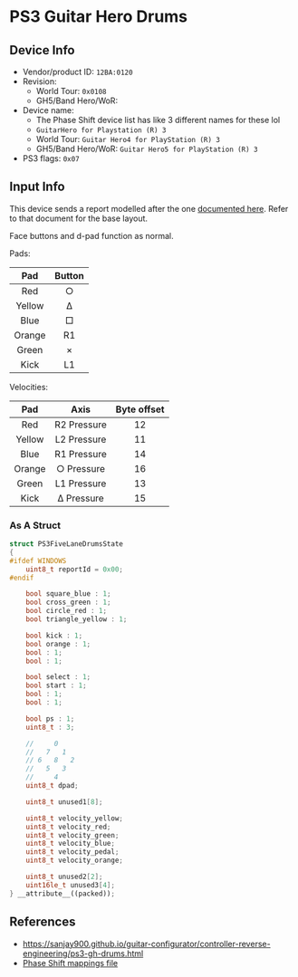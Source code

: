 # PS3 Guitar Hero Drums

## Device Info

- Vendor/product ID: `12BA:0120`
- Revision:
  - World Tour: `0x0108`
  - GH5/Band Hero/WoR:
- Device name:
  - The Phase Shift device list has like 3 different names for these lol
  - `GuitarHero for Playstation (R) 3`
  - World Tour: `Guitar Hero4 for PlayStation (R) 3`
  - GH5/Band Hero/WoR: `Guitar Hero5 for PlayStation (R) 3`
- PS3 flags: `0x07`

## Input Info

This device sends a report modelled after the one [documented here](../../Controller%20Communication%20Basics/PS3%20Instruments.md). Refer to that document for the base layout.

Face buttons and d-pad function as normal.

Pads:

| Pad    | Button |
| :-:    | :----: |
| Red    | ○      |
| Yellow | Δ      |
| Blue   | □      |
| Orange | R1     |
| Green  | ×      |
| Kick   | L1     |

Velocities:

| Pad    | Axis        | Byte offset |
| :-:    | :--:        | :---------: |
| Red    | R2 Pressure | 12          |
| Yellow | L2 Pressure | 11          |
| Blue   | R1 Pressure | 14          |
| Orange | ○ Pressure  | 16          |
| Green  | L1 Pressure | 13          |
| Kick   | Δ Pressure  | 15          |

### As A Struct

```cpp
struct PS3FiveLaneDrumsState
{
#ifdef WINDOWS
    uint8_t reportId = 0x00;
#endif

    bool square_blue : 1;
    bool cross_green : 1;
    bool circle_red : 1;
    bool triangle_yellow : 1;

    bool kick : 1;
    bool orange : 1;
    bool : 1;
    bool : 1;

    bool select : 1;
    bool start : 1;
    bool : 1;
    bool : 1;

    bool ps : 1;
    uint8_t : 3;

    //     0
    //   7   1
    // 6   8   2
    //   5   3
    //     4
    uint8_t dpad;

    uint8_t unused1[8];

    uint8_t velocity_yellow;
    uint8_t velocity_red;
    uint8_t velocity_green;
    uint8_t velocity_blue;
    uint8_t velocity_pedal;
    uint8_t velocity_orange;

    uint8_t unused2[2];
    uint16le_t unused3[4];
} __attribute__((packed));
```

## References

- https://sanjay900.github.io/guitar-configurator/controller-reverse-engineering/ps3-gh-drums.html
- [Phase Shift mappings file](../../Other/device_list.json)
